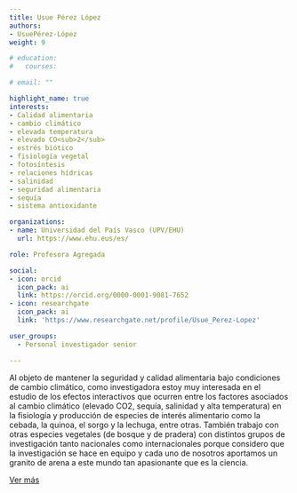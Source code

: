 ```yaml
---
title: Usue Pérez López
authors:
- UsuePérez-López
weight: 9

# education:
#   courses:

# email: ""

highlight_name: true
interests:
- Calidad alimentaria
- cambio climático
- elevada temperatura
- elevado CO<sub>2</sub>
- estrés biótico
- fisiología vegetal
- fotosíntesis
- relaciones hídricas
- salinidad
- seguridad alimentaria
- sequía
- sistema antioxidante

organizations:
- name: Universidad del País Vasco (UPV/EHU)
  url: https://www.ehu.eus/es/

role: Profesora Agregada

social:
- icon: orcid
  icon_pack: ai
  link: https://orcid.org/0000-0001-9081-7652
- icon: researchgate
  icon_pack: ai
  link: 'https://www.researchgate.net/profile/Usue_Perez-Lopez'

user_groups: 
  - Personal investigador senior

---
```


Al objeto de mantener la seguridad y calidad alimentaria bajo condiciones de cambio climático, como investigadora estoy muy interesada en el estudio de los efectos interactivos que ocurren entre los factores asociados al cambio climático (elevado CO2, sequía, salinidad y alta temperatura) en la fisiología y producción de especies de interés alimentario como la cebada, la quinoa, el sorgo y la lechuga, entre otras. También trabajo con otras especies vegetales (de bosque y de pradera) con distintos grupos de investigación tanto nacionales como internacionales porque considero que la investigación se hace en equipo y cada uno de nosotros aportamos un granito de arena a este mundo tan apasionante que es la ciencia.

[Ver más](https://www.eitb.eus/es/television/programas/teknopolis/videos/detalle/5264952/video-retos-cebada-frente-al-cambio-climatico-teknopolis/)
